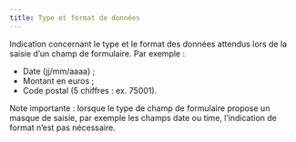 ```yaml
---
title: Type et format de données 
---
```


Indication concernant le type et le format des données attendus lors de la
saisie d’un champ de formulaire. Par exemple :
* Date (jj/mm/aaaa) ;
* Montant en euros ;
* Code postal (5 chiffres : ex. 75001).

Note importante : lorsque le type de champ de formulaire propose un masque de
saisie, par exemple les champs date ou time, l’indication de format n’est pas
nécessaire.

